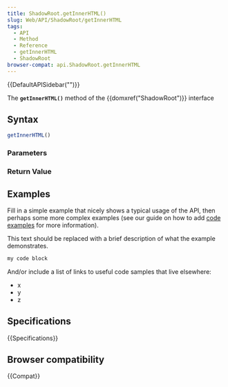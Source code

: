 ```yaml
---
title: ShadowRoot.getInnerHTML()
slug: Web/API/ShadowRoot/getInnerHTML
tags:
  - API
  - Method
  - Reference
  - getInnerHTML
  - ShadowRoot
browser-compat: api.ShadowRoot.getInnerHTML
---
```

{{DefaultAPISidebar("")}}

The **`getInnerHTML()`** method of the {{domxref("ShadowRoot")}} interface 

## Syntax

```js
getInnerHTML()
```

### Parameters



### Return Value



## Examples

Fill in a simple example that nicely shows a typical usage of the API, then perhaps some more complex examples (see our guide on how to add [code examples](/en-US/docs/MDN/Contribute/Structures/Code_examples) for more information).

This text should be replaced with a brief description of what the example demonstrates.

```js
my code block
```

And/or include a list of links to useful code samples that live elsewhere:

*   x
*   y
*   z

## Specifications

{{Specifications}}

## Browser compatibility

{{Compat}}

